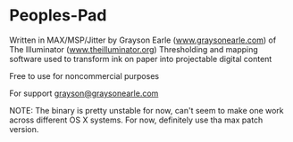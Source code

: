 # Peoples-Pad
Written in MAX/MSP/Jitter
by Grayson Earle (www.graysonearle.com)
of The Illuminator (www.theilluminator.org)
Thresholding and mapping software used to transform ink on paper into projectable digital content

Free to use for noncommercial purposes

For support grayson@graysonearle.com

NOTE: The binary is pretty unstable for now, can't seem to make one work across different OS X systems. For now, definitely use tha max patch version.
